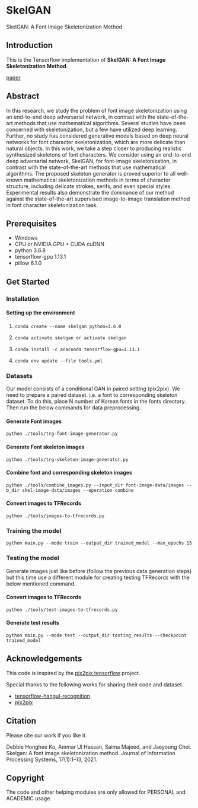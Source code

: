 # SkelGAN
SkelGAN: A Font Image Skeletonization Method

## Introduction

This is the Tensorflow implementation of **SkelGAN: A Font Image Skeletonization Method**.

[paper](https://www.koreascience.or.kr/article/JAKO202109651163015.pdf)

## Abstract
In this research, we study the problem of font image skeletonization using an end-to-end deep adversarial network, in contrast with the state-of-the-art methods that use mathematical algorithms. Several studies have been concerned with skeletonization, but a few have utilized deep learning. Further, no study has considered generative models based on deep neural networks for font character skeletonization, which are more delicate than natural objects. In this work, we take a step closer to producing realistic synthesized skeletons of font characters. We consider using an end-to-end deep adversarial network, SkelGAN, for font-image skeletonization, in contrast with the state-of-the-art methods that use mathematical algorithms. The proposed skeleton generator is proved superior to all well-known mathematical skeletonization methods in terms of character structure, including delicate strokes, serifs, and even special styles. Experimental results also demonstrate the dominance of our method against the state-of-the-art supervised image-to-image translation method in font character skeletonization task.

## Prerequisites

- Windows
- CPU or NVIDIA GPU + CUDA cuDNN
- python 3.6.8
- tensorflow-gpu 1.13.1
- pillow 6.1.0 

## Get Started

### Installation

#### Setting up the environment
1. ```
   conda create --name skelgan python=3.6.8
   ```
2. ```
   conda activate skelgan or activate skelgan
   ```
3. ```
   conda install -c anaconda tensorflow-gpu=1.13.1
   ```
4. ```
   conda env update --file tools.yml
   ```
### Datasets
Our model consists of a conditional GAN in paired setting (pix2pix). We need to prepare a paired dataset. i.e. a font to corresponding skeleton dataset. 
To do this, place N number of Korean fonts in the fonts directory. Then run the below commands for data preprocessing.

#### Generate Font images
``` python ./tools/trg-font-image-generator.py ```

#### Generate Font skeleton images
```python ./tools/trg-skeleton-image-generator.py```

#### Combine font and corresponding skeleton images
```python ./tools/combine_images.py --input_dir font-image-data/images --b_dir skel-image-data/images --operation combine```

#### Convert images to TFRecords
```python ./tools/images-to-tfrecords.py```

### Training the model
```
python main.py --mode train --output_dir trained_model --max_epochs 15 
```
### Testing the model
Generate images just like before (follow the previous data generation steps) but this time use a different module for creating testing TFRecords with the below mentioned command.
#### Convert images to TFRecords
  ```
  python ./tools/test-images-to-tfrecords.py
  ```
#### Generate test results
 ```
python main.py --mode test --output_dir testing_results --checkpoint trained_model
 ```
## Acknowledgements

This code is inspired by the [pix2pix tensorflow](https://github.com/affinelayer/pix2pix-tensorflow) project.

Special thanks to the following works for sharing their code and dataset.

- [tensorflow-hangul-recognition](https://github.com/IBM/tensorflow-hangul-recognition)
- [pix2pix](https://github.com/affinelayer/pix2pix-tensorflow)

## Citation

Please cite our work if you like it.

Debbie Honghee Ko, Ammar Ul Hassan, Saima Majeed, and Jaeyoung Choi. Skelgan: A font image skeletonization method. Journal of Information Processing Systems,
17(1):1–13, 2021.

## Copyright

The code and other helping modules are only allowed for PERSONAL and ACADEMIC usage.
